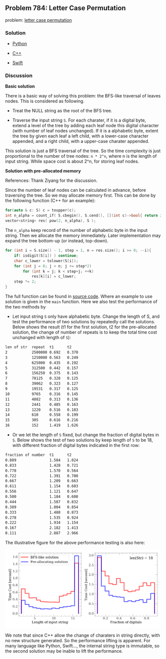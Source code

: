 ## Problem 784: Letter Case Permutation

problem: [letter case permutation](https://leetcode.com/problems/letter-case-permutation/)

### Solution

- [Python](../python/problem784.py)

- [C++](../cpp/problem784.cpp)

- [Swift](../swift/problem784.swift)

### Discussion

**Basic solution**

There is a basic way of solving this problem: the BFS-like traversal of leaves nodes. This is considered as following.

- Treat the NULL string as the root of the BFS tree.

- Traverse the input string `S`. For each charater, if it is a digital byte, extend a level of the tree by adding each leaf node this digital character (with number of leaf nodes unchanged). If it is a alphabetic byte, extent the tree by given each leaf a left child, with a lower-case character appended, and a right child, with a upper-case charater appended.

This solution is just a BFS traversal of the tree. So the time complexity is just proportional to the number of tree nodes: `n * 2^n`, where n is the length of input string. While space cost is about 2^n, for storing leaf nodes.


**Solution with pre-allocated memory**

References: Thank Ziyang for the discussion.

Since the number of leaf nodes can be calculated in advance, before traversing the tree. So we may allocate memory first. This can be done by the following function (C\+\+ for an example):

```c++
for(auto & c: S) c = toupper(c);
int n_alpha = count_if( S.cbegin(), S.cend(), [](int c)->bool{ return isalpha(c); } );
vector<string> res( pow(2, n_alpha), S );

```

The `n_alpha` keep record of the number of alphabetic byte in the input string. Then we allocate the memory immediately. Later implementation may expand the tree bottom-up (or instead, top-down).

```c++
for (int i = S.size() - 1, step = 1, n = res.size(); i >= 0; --i){
    if( isdigit(S[i]) ) continue;
    char c_lower = tolower(S[i]);
    for (int j = 0; j < n; j += step*2)
        for (int k = j; k < step+j; ++k)
            res[k][i] = c_lower;
    step *= 2;
}
```

The full function can be found in [source code](../cpp/problem784.cpp). Where an example to use solution is given in the `main` function. Here we also test the performance of the two methods by

- Let input string `S` only have alphabetic byte. Change the length of S, and test the performance of two solutions by repeatedly call the solutions. Below shows the result (t1 for the first solution, t2 for the pre-allocated solution, the change of number of repeats is to keep the total time cost unchanged with length of `S`):

```txt
len of str  repeat  t1      t2
2           2500000 0.692   0.370
3           1250000 0.563   0.249
4           625000  0.435   0.192
5           312500  0.442   0.157
6           156250  0.375   0.143
7           78125   0.328   0.125
8           39062   0.323   0.127
9           19531   0.317   0.125
10          9765    0.316   0.145
11          4882    0.313   0.136
12          2441    0.485   0.163
13          1220    0.516   0.183
14          610     0.558   0.199
15          305     0.616   0.216
16          152     1.419   1.626

```

- Or we let the length of `S` fixed, but change the fraction of digital bytes in `S`. Below shows the test of two solutions by keep length of `S` to be 18, with different fraction of digital bytes indicated in the first row:

```txt
fraction of number  t1      t2
0.889               1.584   1.024
0.833               1.428   0.721
0.778               1.570   0.564
0.722               1.391   0.700
0.667               1.209   0.663
0.611               1.154   0.603
0.556               1.121   0.647
0.500               1.184   0.608
0.444               1.587   0.832
0.389               1.804   0.854
0.333               1.488   0.873
0.278               1.535   0.924
0.222               1.934   1.154
0.167               2.182   1.413
0.111               2.887   2.966
```
The illustrative figure for the above performance testing is also here:

![time.pdf](attached/problem784/time.png)

We note that since C++ allow the change of charaters in string directly, with no new structure generated. So the performance lifting is apparent. For many language like Python, Swift..., the internal string type is immutable, so the second solution may be inable to lift the performance.



